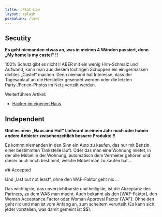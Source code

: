 ```yaml
---
title: cFlat-Law
layout: splash
permalink: /law/
---
```


## Secutity

**Es geht niemanden etwas an, was in meinen 4 Wänden passiert, denn „My home is my castel“ !!**

100% Schutz gibt es nicht !!  ABER mit ein wenig Hirn-Schmalz und Aufwand, kann man aus diesem löchrigen Schuppen ein einigermassen dichtes „Castel“ machen. Denn niemand hat Interesse, dass der Tagesablauf an die Hersteller gesendet werden oder die letzten Party-/Ferien-Photos im Netz verteilt werden. 

Weiterführen Artikel:
- [Hacker im eigenen Haus](http://digitalpresent.tagesspiegel.de/hacker-im-eigenen-haus)

## Independent

**Gibt es mein „Haus und Hof“ Lieferant in einem Jahr noch oder haben andere Anbieter zwischenzeitlich bessere Produkte !!**

Es kommt niemanden in den Sinn ein Auto zu kaufen, das nur mit Benzin einer bestimmten Tankstelle läuft. Oder das man eine Wohnung mietet, in der alle Möbel in der Wohnung, automatisch dem Vermieter gehören und dieser auch noch bestimmt, welche Möbel man zu kaufen hat … 


## Accepted

Und „last but not least“, ohne den WAF-Faktor geht nix …

Das wichtigste, das unverzichtbarste und heiligste, ist die Akzeptanz des Partners, zu dem WAS man macht. Auch bekannt als den [WAF-Faktor], den Woman Acceptance Factor oder Woman Approval Factor (WAF). Ohne den geht nix und man ist vom Anfang an, zum scheitern verurteilt (Es kann sich jeder vorstellen, was damit gemeint ist $$).
